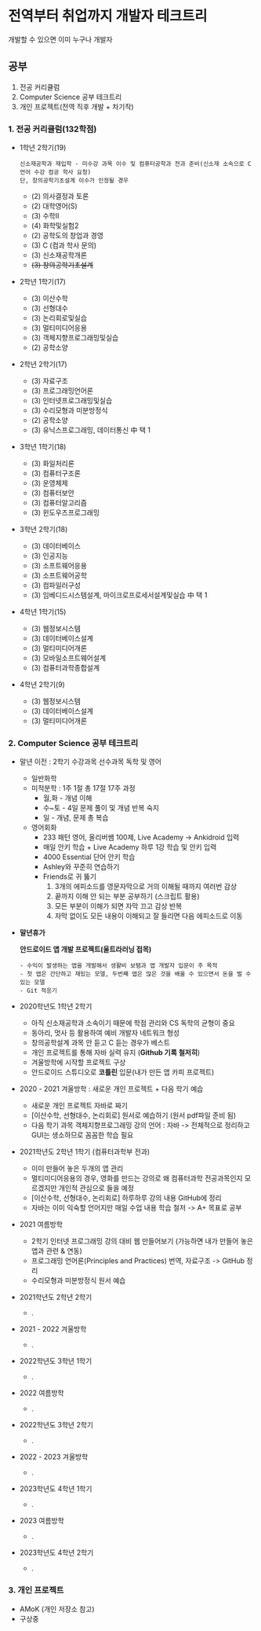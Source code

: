 # 전역부터 취업까지 개발자 테크트리
  개발할 수 있으면 이미 누구나 개발자
  ## 공부
  1. 전공 커리큘럼
  2. Computer Science 공부 테크트리
  3. 개인 프로젝트(전역 직후 개발 + 차기작)
  
### 1. 전공 커리큘럼(132학점)
  - 1학년 2학기(19)
      ```
      신소재공학과 재입학 - 미수강 과목 이수 및 컴퓨터공학과 전과 준비(신소재 소속으로 C언어 수강 컴공 학사 요청)
      단, 창의공학기초설계 이수가 인정될 경우
      ```
    - (2) 의사결정과 토론
    - (2) 대학영어(S)
    - (3) 수학Ⅱ
    - (4) 화학및실험2
    - (2) 공학도의 창업과 경영
    - (3) C (컴과 학사 문의)
    - (3) 신소재공학개론
    - ~~(3) 창의공학기초설계~~
    
  - 2학년 1학기(17)
    - (3) 이산수학
    - (3) 선형대수
    - (3) 논리회로및실습
    - (3) 멀티미디어응용
    - (3) 객체지향프로그래밍및실습
    - (2) 공학소양
  
  - 2학년 2학기(17)
    - (3) 자료구조
    - (3) 프로그래밍언어론
    - (3) 인터넷프로그래밍및실습
    - (3) 수리모형과 미분방정식
    - (2) 공학소양
    - (3) 유닉스프로그래밍, 데이터통신 中 택 1
    
  - 3학년 1학기(18)
    - (3) 화일처리론
    - (3) 컴퓨터구조론
    - (3) 운영체제
    - (3) 컴퓨터보안
    - (3) 컴퓨터알고리즘
    - (3) 윈도우즈프로그래밍
    
  - 3학년 2학기(18)
    - (3) 데이터베이스
    - (3) 인공지능
    - (3) 소프트웨어응용
    - (3) 소프트웨어공학
    - (3) 컴파일러구성
    - (3) 임베디드시스템설계, 마이크로프로세서설계및실습 中 택 1
    
  - 4학년 1학기(15)
    - (3) 웹정보시스템
    - (3) 데이터베이스설계
    - (3) 멀티미디어개론
    - (3) 모바일소프트웨어설계
    - (3) 컴퓨터과학종합설계
    
  - 4학년 2학기(9)
    - (3) 웹정보시스템
    - (3) 데이터베이스설계
    - (3) 멀티미디어개론
    
### 2. Computer Science 공부 테크트리
  - 말년 이전 : 2학기 수강과목 선수과목 독학 및 영어
    - 일반화학
    - 미적분학 : 1주 1절 총 17절 17주 과정
      - 월,화 - 개념 이해 
      - 수~토 - 4일 문제 풀이 및 개념 반복 숙지
      - 일 - 개념, 문제 총 복습 
    - 영어회화
      - 233 패턴 영어, 올리버쌤 100제, Live Academy -> Ankidroid 입력
      - 매일 안키 학습 + Live Academy 하루 1강 학습 및 안키 입력
      - 4000 Essential 단어 안키 학습
      - Ashley와 꾸준히 연습하기
      - Friends로 귀 뚫기
        1. 3개의 에피소드를 영문자막으로 거의 이해될 때까지 여러번 감상
        2. 끝까지 이해 안 되는 부분 공부하기 (스크립트 활용)
        3. 모든 부분이 이해가 되면 자막 끄고 감상 반복
        4. 자막 없이도 모든 내용이 이해되고 잘 들리면 다음 에피소드로 이동

   - **말년휴가**
   
      **안드로이드 앱 개발 프로젝트(울트라러닝 접목)**
      
      ```
      - 수익이 발생하는 앱을 개발해서 생활비 보탬과 앱 개발자 입문이 주 목적
      - 첫 앱은 간단하고 재밌는 모델, 두번째 앱은 많은 것을 배울 수 있으면서 돈을 벌 수 있는 모델
      - Git 적응기
      ```
      
   - 2020학년도 1학년 2학기
      - 아직 신소재공학과 소속이기 때문에 학점 관리와 CS 독학의 균형이 중요
      - 동아리, 멋사 등 활용하여 예비 개발자 네트워크 형성
      - 창의공학설계 과목 안 듣고 C 듣는 경우가 베스트
      - 개인 프로젝트를 통해 자바 실력 유지 (**Github 기록 철저히**)
      - 겨울방학에 시작할 프로젝트 구상
      - 안드로이드 스튜디오로 **코틀린** 입문(내가 만든 앱 카피 프로젝트)
      
   - 2020 - 2021 겨울방학 : 새로운 개인 프로젝트 + 다음 학기 예습
      - 새로운 개인 프로젝트 자바로 짜기
      - [이산수학, 선형대수, 논리회로] 원서로 예습하기 (원서 pdf파일 준비 됨)
      - 다음 학기 과목 객체지향프로그래밍 강의 언어 : 자바 -> 전체적으로 정리하고 GUI는 생소하므로 꼼꼼한 학습 필요
      
   - 2021학년도 2학년 1학기 (컴퓨터과학부 전과)
      - 이미 만들어 놓은 두개의 앱 관리
      - 멀티미디어응용의 경우, 영화를 만드는 강의로 왜 컴퓨터과학 전공과목인지 모르겠지만 개인적 관심으로 들을 예정
      - [이산수학, 선형대수, 논리회로] 하루하루 강의 내용 GitHub에 정리
      - 자바는 이미 익숙할 언어지만 매일 수업 내용 학습 철저 -> A+ 목표로 공부
      
      
   - 2021 여름방학 
      - 2학기 인터넷 프로그래밍 강의 대비 웹 만들어보기 (가능하면 내가 만들어 놓은 앱과 관련 & 연동)
      - 프로그래밍 언어론(Principles and Practices) 번역, 자료구조 -> GitHub 정리 
      - 수리모형과 미분방정식 원서 예습
   - 2021학년도 2학년 2학기
      - .
      
   - 2021 - 2022 겨울방학
      - .
      
   - 2022학년도 3학년 1학기
      - .
      
   - 2022 여름방학
      - .
      
   - 2022학년도 3학년 2학기
      - .
      
   - 2022 - 2023 겨울방학
      - .
      
   - 2023학년도 4학년 1학기
      - .
      
   - 2023 여름방학
      - .
      
   - 2023학년도 4학년 2학기
      - .
   
      
### 3. 개인 프로젝트
  - AMoK (개인 저장소 참고)
  - 구상중
